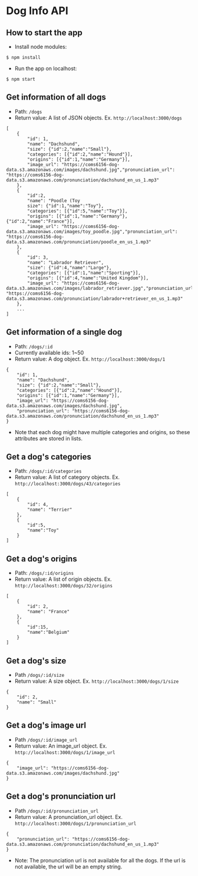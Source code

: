 # Dog Info API
## How to start the app
- Install node modules:
```
$ npm install
```
- Run the app on localhost:
```
$ npm start
```

## Get information of all dogs
- Path: `/dogs`
- Return value: A list of JSON objects. Ex. `http://localhost:3000/dogs`
```
[
    {
        "id": 1,
        "name": "Dachshund",
        "size": {"id":2,"name":"Small"},
        "categories": [{"id":2,"name":"Hound"}],
        "origins": [{"id":1,"name":"Germany"}],
        "image_url": "https://coms6156-dog-data.s3.amazonaws.com/images/dachshund.jpg","pronunciation_url": "https://coms6156-dog-data.s3.amazonaws.com/pronunciation/dachshund_en_us_1.mp3"
    },
    {
        "id":2,
        "name": "Poodle (Toy
        size": {"id":1,"name":"Toy"},
        "categories": [{"id":5,"name":"Toy"}],
        "origins": [{"id":1,"name":"Germany"},{"id":2,"name":"France"}],
        "image_url": "https://coms6156-dog-data.s3.amazonaws.com/images/toy_poodle.jpg","pronunciation_url": "https://coms6156-dog-data.s3.amazonaws.com/pronunciation/poodle_en_us_1.mp3"
    },
    {
        "id": 3,
        "name": "Labrador Retriever",
        "size": {"id":4,"name":"Large"},
        "categories": [{"id":1,"name":"Sporting"}],
        "origins": [{"id":4,"name":"United Kingdom"}],
        "image_url": "https://coms6156-dog-data.s3.amazonaws.com/images/labrador_retriever.jpg","pronunciation_url": "https://coms6156-dog-data.s3.amazonaws.com/pronunciation/labrador+retriever_en_us_1.mp3"
    },
    ...
]
```

## Get information of a single dog
- Path: `/dogs/:id`
- Currently available ids: 1~50
- Return value: A dog object. Ex. `http://localhost:3000/dogs/1`
```
{
    "id": 1,
    "name": "Dachshund",
    "size": {"id":2,"name":"Small"},
    "categories": [{"id":2,"name":"Hound"}],
    "origins": [{"id":1,"name":"Germany"}],
    "image_url": "https://coms6156-dog-data.s3.amazonaws.com/images/dachshund.jpg",
    "pronunciation_url": "https://coms6156-dog-data.s3.amazonaws.com/pronunciation/dachshund_en_us_1.mp3"
}
```
- Note that each dog might have multiple categories and origins, so these attributes are stored in lists.



## Get a dog's categories
- Path: `/dogs/:id/categories`
- Return value: A list of category objects. Ex. `http://localhost:3000/dogs/43/categories`
```
[
    {
        "id": 4,
        "name": "Terrier"
    },
    {
        "id":5,
        "name":"Toy"
    }
]
```
## Get a dog's origins
- Path: `/dogs/:id/origins`
- Return value: A list of origin objects. Ex. `http://localhost:3000/dogs/32/origins`
```
[
    {
        "id": 2,
        "name": "France"
    },
    {
        "id":15,
        "name":"Belgium"
    }
]
```
## Get a dog's size
- Path `/dogs/:id/size`
- Return value: A size object. Ex. `http://localhost:3000/dogs/1/size`
```
{
    "id": 2,
    "name": "Small"
}
```

## Get a dog's image url
- Path `/dogs/:id/image_url`
- Return value: An image_url object. Ex. `http://localhost:3000/dogs/1/image_url`
```
{
    "image_url": "https://coms6156-dog-data.s3.amazonaws.com/images/dachshund.jpg"
}
```

## Get a dog's pronunciation url
- Path `/dogs/:id/pronunciation_url`
- Return value: A pronunciation_url object. Ex. `http://localhost:3000/dogs/1/pronunciation_url`
```
{
    "pronunciation_url": "https://coms6156-dog-data.s3.amazonaws.com/pronunciation/dachshund_en_us_1.mp3"
}
```
- Note: The pronunciation url is not available for all the dogs. If the url is not available, the url will be an empty string.